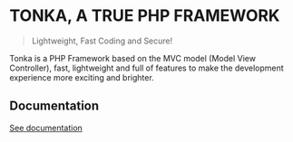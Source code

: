 # TONKA, A TRUE PHP FRAMEWORK

> Lightweight, Fast Coding and Secure!

Tonka is a PHP Framework based on the MVC model (Model View Controller), fast, lightweight and full of features to make the development experience more exciting and brighter.

## Documentation
[See documentation](https://clicalmani.github.io/tonka)